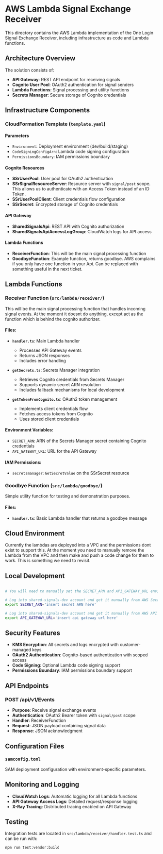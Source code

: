 # AWS Lambda Signal Exchange Receiver

This directory contains the AWS Lambda implementation of the One Login Signal Exchange Receiver, including infrastructure as code and Lambda functions.

## Architecture Overview

The solution consists of:

- **API Gateway**: REST API endpoint for receiving signals
- **Cognito User Pool**: OAuth2 authentication for signal senders
- **Lambda Functions**: Signal processing and utility functions
- **Secrets Manager**: Secure storage of Cognito credentials

## Infrastructure Components

### CloudFormation Template (`template.yaml`)

#### Parameters

- `Environment`: Deployment environment (dev/build/staging)
- `CodeSigningConfigArn`: Lambda code signing configuration
- `PermissionsBoundary`: IAM permissions boundary

#### Cognito Resources

- **SSrUserPool**: User pool for OAuth2 authentication
- **SSrSignalResourceServer**: Resource server with `signal/post` scope. This allows us to authenticate with an Access Token instead of an ID Token.
- **SSrUserPoolClient**: Client credentials flow configuration
- **SSrSecret**: Encrypted storage of Cognito credentials

#### API Gateway

- **SharedSignalsApi**: REST API with Cognito authorization
- **SharedSignalsApiAccessLogGroup**: CloudWatch logs for API access

#### Lambda Functions

- **ReceiverFunction**: This will be the main signal processing function
- **GoodbyeFunction**: Example function, returns goodbye. AWS complains if you only have one function in your Api. Can be replaced with something useful in the next ticket.

## Lambda Functions

### Receiver Function (`src/lambda/receiver/`)

This will be the main signal processing function that handles incoming signal events. At the moment it doesnt do anything, except act as the function which is behind the cognito authorizer.

#### Files:

- **`handler.ts`**: Main Lambda handler
  - Processes API Gateway events
  - Returns JSON responses
  - Includes error handling

- **`getSecrets.ts`**: Secrets Manager integration
  - Retrieves Cognito credentials from Secrets Manager
  - Supports dynamic secret ARN resolution
  - Includes fallback mechanisms for local development

- **`getTokenFromCognito.ts`**: OAuth2 token management
  - Implements client credentials flow
  - Fetches access tokens from Cognito
  - Uses stored client credentials

#### Environment Variables:

- `SECRET_ARN`: ARN of the Secrets Manager secret containing Cognito credentials
- `API_GATEWAY_URL`: URL for the API Gateway

#### IAM Permissions:

- `secretsmanager:GetSecretValue` on the SSrSecret resource

### Goodbye Function (`src/lambda/goodbye/`)

Simple utility function for testing and demonstration purposes.

#### Files:

- **`handler.ts`**: Basic Lambda handler that returns a goodbye message

## Cloud Environment

Currently the lambdas are deployed into a VPC and the permissions dont exist to support this. At the moment you need to manually remove the Lambda from the VPC and then make and push a code change for them to work. This is something we need to revisit.

## Local Development

```bash

# You will need to manually set the SECRET_ARN and API_GATEWAY_URL environment variablea in order to run intergration tests locally

# Log into shared-signals-dev account and get it manually from AWS Secrets Manager, under (branch-name)-ssr-secrets
export SECRET_ARN='insert secret ARN here'

# Log into shared-signals-dev account and get it manually from AWS API Gateway for your branch, under (branch-name-shared-signals-receiver-api-endpoint, go to stages, expand down to the function, then its the invoke url
export API_GATEWAY_URL='insert api gateway url here'
```

## Security Features

- **KMS Encryption**: All secrets and logs encrypted with customer-managed keys
- **OAuth2 Authentication**: Cognito-based authentication with scoped access
- **Code Signing**: Optional Lambda code signing support
- **Permissions Boundary**: IAM permissions boundary support

## API Endpoints

### POST /api/v1/Events

- **Purpose**: Receive signal exchange events
- **Authentication**: OAuth2 Bearer token with `signal/post` scope
- **Handler**: ReceiverFunction
- **Request**: JSON payload containing signal data
- **Response**: JSON acknowledgment

## Configuration Files

### `samconfig.toml`

SAM deployment configuration with environment-specific parameters.

## Monitoring and Logging

- **CloudWatch Logs**: Automatic logging for all Lambda functions
- **API Gateway Access Logs**: Detailed request/response logging
- **X-Ray Tracing**: Distributed tracing enabled on API Gateway

## Testing

Integration tests are located in `src/lambda/receiver/handler.test.ts` and can be run with:

```bash
npm run test:vendor:build
```
